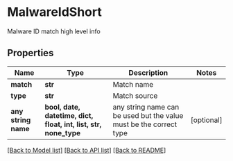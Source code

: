 # MalwareIdShort

Malware ID match high level info
## Properties
Name | Type | Description | Notes
------------ | ------------- | ------------- | -------------
**match** | **str** | Match name | 
**type** | **str** | Match source | 
**any string name** | **bool, date, datetime, dict, float, int, list, str, none_type** | any string name can be used but the value must be the correct type | [optional]

[[Back to Model list]](../README.md#documentation-for-models) [[Back to API list]](../README.md#documentation-for-api-endpoints) [[Back to README]](../README.md)


